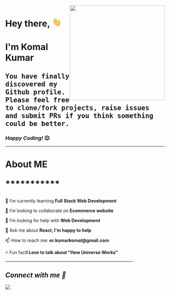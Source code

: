
<img src ="https://cdn.dribbble.com/users/1292677/screenshots/6139167/media/5387dc7e035b3efe9d94516044de66a4.gif"  align="right" width="300" height="300" />
<h1 align="left" >Hey there, <img src="https://raw.githubusercontent.com/ABSphreak/ABSphreak/master/gifs/Hi.gif" width="30px"></h1>
<h1>I'm Komal Kumar</h1>

<h2><samp><strong>You have finally discovered my Github profile. Please feel free to clone/fork projects, raise issues and submit PRs if you think something could be better.</strong></samp></h2> 
<h3><i>Happy Coding!</i> 😊</h3>
<hr>

<h1>About ME
<p>***********</p></h1>

<p>🌱 I’m currently learning <b>Full Stack Web Development</b></p>
<p>👯 I’m looking to collaborate on <b>Ecommerce website</b></p>
<p>🤔 I’m looking for help with <b>Web Development</b></p>
<p>💬 Ask me about <b>React, I'm happy to help</b></p>
<p>📫 How to reach me: <b>er.kumarkomal@gmail.com</b></p>
<p>⚡ Fun fact<b>I Love to talk about "How Universe Works"</b></p>
<hr width="80%"}>
<h2><i>Connect with me<i> 🔗</h2>
<img src="https://media.giphy.com/media/iY8CRBdQXODJSCERIr/giphy.gif" width="30px">
